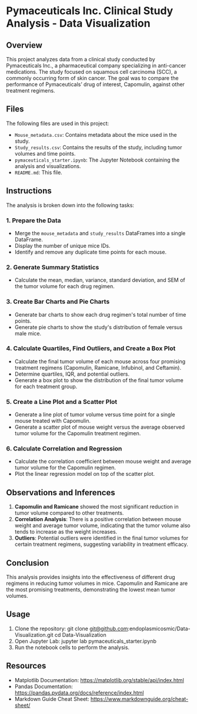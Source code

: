 # Pymaceuticals Inc. Clinical Study Analysis - Data Visualization

## Overview

This project analyzes data from a clinical study conducted by Pymaceuticals Inc., a pharmaceutical company specializing in anti-cancer medications. The study focused on squamous cell carcinoma (SCC), a commonly occurring form of skin cancer. The goal was to compare the performance of Pymaceuticals’ drug of interest, Capomulin, against other treatment regimens.

## Files

The following files are used in this project:
- `Mouse_metadata.csv`: Contains metadata about the mice used in the study.
- `Study_results.csv`: Contains the results of the study, including tumor volumes and time points.
- `pymaceuticals_starter.ipynb`: The Jupyter Notebook containing the analysis and visualizations.
- `README.md`: This file.

## Instructions

The analysis is broken down into the following tasks:

### 1. Prepare the Data
- Merge the `mouse_metadata` and `study_results` DataFrames into a single DataFrame.
- Display the number of unique mice IDs.
- Identify and remove any duplicate time points for each mouse.

### 2. Generate Summary Statistics
- Calculate the mean, median, variance, standard deviation, and SEM of the tumor volume for each drug regimen.

### 3. Create Bar Charts and Pie Charts
- Generate bar charts to show each drug regimen's total number of time points.
- Generate pie charts to show the study's distribution of female versus male mice.

### 4. Calculate Quartiles, Find Outliers, and Create a Box Plot
- Calculate the final tumor volume of each mouse across four promising treatment regimens (Capomulin, Ramicane, Infubinol, and Ceftamin).
- Determine quartiles, IQR, and potential outliers.
- Generate a box plot to show the distribution of the final tumor volume for each treatment group.

### 5. Create a Line Plot and a Scatter Plot
- Generate a line plot of tumor volume versus time point for a single mouse treated with Capomulin.
- Generate a scatter plot of mouse weight versus the average observed tumor volume for the Capomulin treatment regimen.

### 6. Calculate Correlation and Regression
- Calculate the correlation coefficient between mouse weight and average tumor volume for the Capomulin regimen.
- Plot the linear regression model on top of the scatter plot.

## Observations and Inferences

1. **Capomulin and Ramicane** showed the most significant reduction in tumor volume compared to other treatments.
2. **Correlation Analysis**: There is a positive correlation between mouse weight and average tumor volume, indicating that the tumor volume also tends to increase as the weight increases.
3. **Outliers**: Potential outliers were identified in the final tumor volumes for certain treatment regimens, suggesting variability in treatment efficacy.

## Conclusion

This analysis provides insights into the effectiveness of different drug regimens in reducing tumor volumes in mice. Capomulin and Ramicane are the most promising treatments, demonstrating the lowest mean tumor volumes.

## Usage

1. Clone the repository:
   git clone git@github.com:endoplasmicosmic/Data-Visualization.git
   cd Data-Visualization
2. Open Jupyter Lab:
   jupyter lab pymaceuticals_starter.ipynb
3. Run the notebook cells to perform the analysis.

## Resources

- Matplotlib Documentation: https://matplotlib.org/stable/api/index.html
- Pandas Documentation: https://pandas.pydata.org/docs/reference/index.html
- Markdown Guide Cheat Sheet: https://www.markdownguide.org/cheat-sheet/

